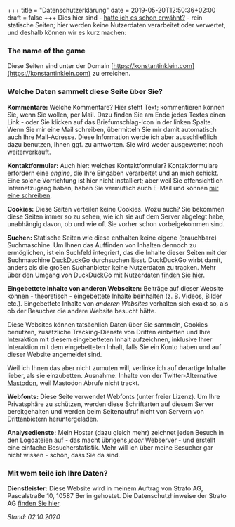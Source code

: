 +++
title = "Datenschutzerklärung"
date = 2019-05-20T12:50:36+02:00
draft = false
+++
Dies hier sind - [hatte ich es schon erwähnt?](../about) - rein statische Seiten; hier werden keine Nutzerdaten verarbeitet oder verwertet, und deshalb können wir es kurz machen:

### The name of the game

Diese Seiten sind unter der Domain [https://konstantinklein.com](https://konstantinklein.com) zu erreichen.

### Welche Daten sammelt diese Seite über Sie?

**Kommentare:** Welche Kommentare? Hier steht Text; kommentieren können Sie, wenn Sie wollen, per Mail. Dazu finden Sie am Ende jedes Textes einen Link - oder Sie klicken auf das Briefumschlag-Icon in der linken Spalte. Wenn Sie mir eine Mail schreiben, übermitteln Sie mir damit automatisch auch Ihre Mail-Adresse. Diese Information werde ich aber ausschließlich dazu benutzen, Ihnen ggf. zu antworten. Sie wird weder ausgewertet noch weiterverkauft.

**Kontaktformular:** Auch hier: welches Kontaktformular? Kontaktformulare erfordern eine *engine*, die Ihre Eingaben verarbeitet und an mich schickt. Eine solche Vorrichtung ist hier nicht installiert; aber weil Sie offensichtlich Internetzugang haben, haben Sie vermutlich auch E-Mail und können [mir eine schreiben](../kontakt/).

**Cookies:** Diese Seiten verteilen keine Cookies. Wozu auch? Sie bekommen diese Seiten immer so zu sehen, wie ich sie auf dem Server abgelegt habe, unabhängig davon, ob und wie oft Sie vorher schon vorbeigekommen sind.

**Suchen:** Statische Seiten wie diese enthalten keine eigene (brauchbare) Suchmaschine. Um Ihnen das Auffinden von Inhalten dennoch zu ermöglichen, ist ein Suchfeld integriert, das die Inhalte dieser Seiten  mit der Suchmaschine [DuckDuckGo](https://duckduckgo.com) durchsuchen lässt. DuckDuckGo wirbt damit, anders als die großen Suchanbieter keine Nutzerdaten zu tracken. Mehr über den Umgang von DuckDuckGo mit Nutzerdaten [finden Sie hier](https://duckduckgo.com/privacy).

**Eingebettete Inhalte von anderen Webseiten:** Beiträge auf dieser Website können - theoretisch - eingebettete Inhalte beinhalten (z. B. Videos, Bilder etc.). Eingebettete Inhalte von *anderen Websites* verhalten sich exakt so, als ob der Besucher die andere Website besucht hätte.

Diese Websites können tatsächlich Daten über Sie sammeln, Cookies benutzen, zusätzliche Tracking-Dienste von Dritten einbetten und Ihre Interaktion mit diesem eingebetteten Inhalt aufzeichnen, inklusive Ihrer Interaktion mit dem eingebetteten Inhalt, falls Sie ein Konto haben und auf dieser Website angemeldet sind.

Weil ich Ihnen das aber nicht zumuten will, verlinke ich auf derartige Inhalte lieber, als sie einzubetten. Ausnahme: Inhalte von der Twitter-Alternative [Mastodon](https://mastodon.social), weil Mastodon Abrufe nicht trackt.

**Webfonts:** Diese Seite verwendet Webfonts (unter freier Lizenz). Um Ihre Privatsphäre zu schützen, werden diese Schriftarten auf diesem Server bereitgehalten und werden beim Seitenaufruf nicht von Servern von Drittanbietern heruntergeladen.

**Analysedienste:** Mein Hoster (dazu gleich mehr) zeichnet jeden Besuch in den Logdateien auf - das macht übrigens *jeder* Webserver - und erstellt eine einfache Besucherstatistik. Mehr will ich über meine Besucher gar nicht wissen - schön, dass Sie da sind.

### Mit wem teile ich Ihre Daten?

**Dienstleister:** Diese Website wird in meinem Auftrag von Strato AG, Pascalstraße 10, 10587 Berlin gehostet. Die Datenschutzhinweise der Strato AG [finden Sie hier](https://www.strato.de/datenschutz/).

*Stand: 02.10.2020*
